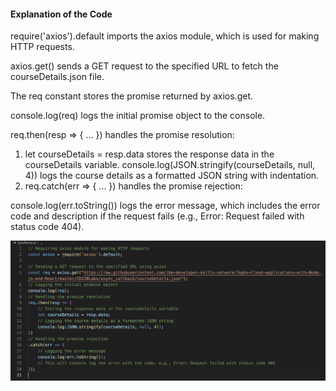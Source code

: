 #### Explanation of the Code

require('axios').default imports the axios module, which is used for making HTTP requests.

axios.get() sends a GET request to the specified URL to fetch the courseDetails.json file.

The req constant stores the promise returned by axios.get.

console.log(req) logs the initial promise object to the console.

req.then(resp => { ... }) handles the promise resolution:

1.  let courseDetails = resp.data stores the response data in the courseDetails variable.
console.log(JSON.stringify(courseDetails, null, 4)) logs the course details as a formatted JSON string with indentation.
2.  req.catch(err => { ... }) handles the promise rejection:

console.log(err.toString()) logs the error message, which includes the error code and description if the request fails (e.g., Error: Request failed with status code 404).

![alt text](jsonParse.png)